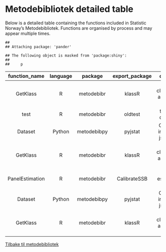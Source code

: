 Metodebibliotek detailed table
==============================

Below is a detailed table containing the functions included in Statistic
Norway’s Metodebibliotek. Functions are organised by process and may
appear multiple times.

    ## 
    ## Attaching package: 'pander'

    ## The following object is masked from 'package:shiny':
    ## 
    ##     p

<table>
<colgroup>
<col style="width: 8%" />
<col style="width: 5%" />
<col style="width: 6%" />
<col style="width: 7%" />
<col style="width: 15%" />
<col style="width: 8%" />
<col style="width: 43%" />
<col style="width: 4%" />
</colgroup>
<thead>
<tr class="header">
<th style="text-align: center;">function_name</th>
<th style="text-align: center;">language</th>
<th style="text-align: center;">package</th>
<th style="text-align: center;">export_package</th>
<th style="text-align: center;">description</th>
<th style="text-align: center;">ansvar</th>
<th style="text-align: center;">url</th>
<th style="text-align: center;">process</th>
</tr>
</thead>
<tbody>
<tr class="odd">
<td style="text-align: center;">GetKlass</td>
<td style="text-align: center;">R</td>
<td style="text-align: center;">metodebibr</td>
<td style="text-align: center;">klassR</td>
<td style="text-align: center;">Retrieves classifications and codelists from Klass</td>
<td style="text-align: center;">Susie Jentoft</td>
<td style="text-align: center;"><a href="https://www.rdocumentation.org/packages/klassR/versions/0.1.2/topics/GetKlass" class="uri">https://www.rdocumentation.org/packages/klassR/versions/0.1.2/topics/GetKlass</a></td>
<td style="text-align: center;">2</td>
</tr>
<tr class="even">
<td style="text-align: center;">test</td>
<td style="text-align: center;">R</td>
<td style="text-align: center;">metodebibr</td>
<td style="text-align: center;">oldtest</td>
<td style="text-align: center;">this doesn’t do anything</td>
<td style="text-align: center;">Susie</td>
<td style="text-align: center;">www.dsfko</td>
<td style="text-align: center;">2</td>
</tr>
<tr class="odd">
<td style="text-align: center;">Dataset</td>
<td style="text-align: center;">Python</td>
<td style="text-align: center;">metodebibpy</td>
<td style="text-align: center;">pyjstat</td>
<td style="text-align: center;">Create class instance of a json dataset</td>
<td style="text-align: center;">Susie Jentoft</td>
<td style="text-align: center;"><a href="https://pypi.org/project/pyjstat/" class="uri">https://pypi.org/project/pyjstat/</a></td>
<td style="text-align: center;">4</td>
</tr>
<tr class="even">
<td style="text-align: center;">GetKlass</td>
<td style="text-align: center;">R</td>
<td style="text-align: center;">metodebibr</td>
<td style="text-align: center;">klassR</td>
<td style="text-align: center;">Retrieves classifications and codelists from Klass</td>
<td style="text-align: center;">Susie Jentoft</td>
<td style="text-align: center;"><a href="https://www.rdocumentation.org/packages/klassR/versions/0.1.2/topics/GetKlass" class="uri">https://www.rdocumentation.org/packages/klassR/versions/0.1.2/topics/GetKlass</a></td>
<td style="text-align: center;">5</td>
</tr>
<tr class="odd">
<td style="text-align: center;">PanelEstimation</td>
<td style="text-align: center;">R</td>
<td style="text-align: center;">metodebibr</td>
<td style="text-align: center;">CalibrateSSB</td>
<td style="text-align: center;">Variance estimation for panel data</td>
<td style="text-align: center;">Ã˜yvind Langsrud</td>
<td style="text-align: center;"><a href="https://www.rdocumentation.org/packages/CalibrateSSB/versions/1.3.0/topics/PanelEstimation" class="uri">https://www.rdocumentation.org/packages/CalibrateSSB/versions/1.3.0/topics/PanelEstimation</a></td>
<td style="text-align: center;">5</td>
</tr>
<tr class="even">
<td style="text-align: center;">Dataset</td>
<td style="text-align: center;">Python</td>
<td style="text-align: center;">metodebibpy</td>
<td style="text-align: center;">pyjstat</td>
<td style="text-align: center;">Create class instance of a json dataset</td>
<td style="text-align: center;">Susie Jentoft</td>
<td style="text-align: center;"><a href="https://pypi.org/project/pyjstat/" class="uri">https://pypi.org/project/pyjstat/</a></td>
<td style="text-align: center;">5</td>
</tr>
<tr class="odd">
<td style="text-align: center;">GetKlass</td>
<td style="text-align: center;">R</td>
<td style="text-align: center;">metodebibr</td>
<td style="text-align: center;">klassR</td>
<td style="text-align: center;">Retrieves classifications and codelists from Klass</td>
<td style="text-align: center;">Susie Jentoft</td>
<td style="text-align: center;"><a href="https://www.rdocumentation.org/packages/klassR/versions/0.1.2/topics/GetKlass" class="uri">https://www.rdocumentation.org/packages/klassR/versions/0.1.2/topics/GetKlass</a></td>
<td style="text-align: center;">7</td>
</tr>
</tbody>
</table>

[Tilbake til metodebibliotek](../README.md)
